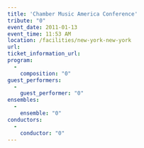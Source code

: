 ```yaml
---
title: 'Chamber Music America Conference'
tribute: "0"
event_date: 2011-01-13
event_time: 11:53 AM
location: /facilities/new-york-new-york
url: 
ticket_information_url: 
program: 
  -
    composition: "0"
guest_performers: 
  -
    guest_performer: "0"
ensembles: 
  -
    ensemble: "0"
conductors: 
  -
    conductor: "0"
---
```


